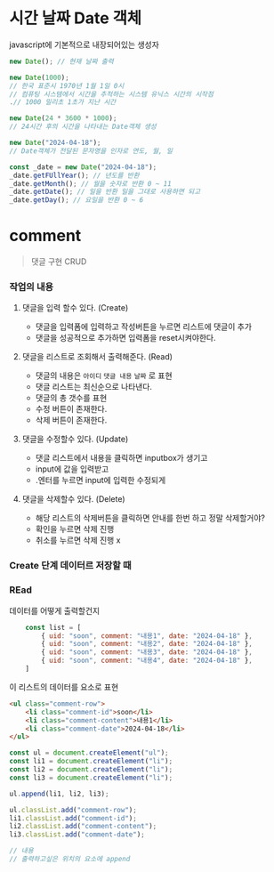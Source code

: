# 시간 날짜 Date 객체

javascript에 기본적으로 내장되어있는 생성자

```js
new Date(); // 현재 날짜 출력
```

```js
new Date(1000);
// 한국 표준시 1970년 1월 1일 0시
// 컴퓨팅 시스템에서 시간을 추적하는 시스템 유닉스 시간의 시작점
.// 1000 밀리초 1초가 지난 시간
```

```js
new Date(24 * 3600 * 1000);
// 24시간 후의 시간을 나타내는 Date객체 생성
```

```js
new Date("2024-04-18");
// Date객체가 전달된 문자영을 인자로 연도, 월, 일
```

```js
const _date = new Date("2024-04-18");
_date.getFUllYear(); // 년도를 반환
_date.getMonth(); // 월을 숫자로 반환 0 ~ 11
_date.getDate(); // 일을 반환 일을 그대로 사용하면 되고
_date.getDay(); // 요일을 반환 0 ~ 6
```

# comment

> 댓글 구현 CRUD


### 작업의 내용

1. 댓글을 입력 할수 있다. (Create)
    - 댓글을 입력폼에 입력하고 작성버튼을 누르면 리스트에 댓글이 추가
    - 댓글을 성공적으로 추가하면 입력폼을  reset시켜야한다.

2. 댓글을 리스트로 조회해서 출력해준다. (Read)
    - 댓글의 내용은 `아이디` `댓글 내용` `날짜` 로 표현
    - 댓글 리스트는 최신순으로 나타낸다.
    - 댓글의 총 갯수를 표현
    - 수정 버튼이 존재한다.
    - 삭제 버튼이 존재한다.

3. 댓글을 수정할수 있다. (Update)
    - 댓글 리스트에서 내용을 클릭하면 inputbox가 생기고
    - input에 값을 입력받고
    - .엔터를 누르면 input에 입력한 수정되게

4. 댓글을 삭제할수 있다. (Delete)
    - 해당 리스트의 삭제버튼을 클릭하면 안내를 한번 하고 정말 삭제할거야?
    - 확인을 누르면 삭제 진행
    - 취소를 누르면 삭제 진행 x

### Create 단계 데이터르 저장할 때

### REad
데이터를 어떻게 출력할건지
```js
    const list = [
        { uid: "soon", comment: "내용1", date: "2024-04-18" },
        { uid: "soon", comment: "내용2", date: "2024-04-18" },
        { uid: "soon", comment: "내용3", date: "2024-04-18" },
        { uid: "soon", comment: "내용4", date: "2024-04-18" },
    ]
```
이 리스트의 데이터를 요소로 표현

```html
<ul class="comment-row">
    <li class="comment-id">soon</li>
    <li class="comment-content">내용1</li>
    <li class="comment-date">2024-04-18</li>
</ul>    
```

```js
const ul = document.createElement("ul");
const li1 = document.createElement("li");
const li2 = document.createElement("li");
const li3 = document.createElement("li");

ul.append(li1, li2, li3);

ul.classList.add("comment-row");
li1.classList.add("comment-id");
li2.classList.add("comment-content");
li3.classList.add("comment-date");

// 내용
// 출력하고싶은 위치의 요소에 append
```



